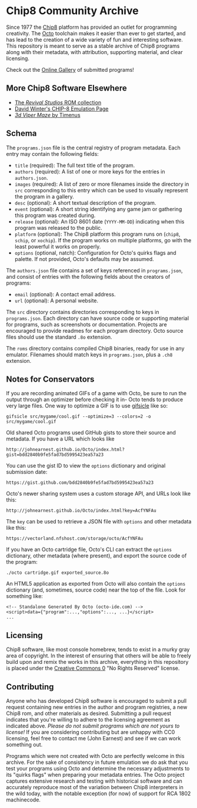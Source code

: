 Chip8 Community Archive
=======================
Since 1977 the [Chip8](https://en.wikipedia.org/wiki/CHIP-8) platform has provided an outlet for programming creativity. The [Octo](http://octo-ide.com) toolchain makes it easier than ever to get started, and has lead to the creation of a wide variety of fun and interesting software. This repository is meant to serve as a stable archive of Chip8 programs along with their metadata, with attribution, supporting material, and clear licensing.

Check out the [Online Gallery](https://johnearnest.github.io/chip8Archive/) of submitted programs!

More Chip8 Software Elsewhere
-----------------------------
- [The _Revival Studios_ ROM collection](https://github.com/dmatlack/chip8/tree/master/roms)
- [David Winter's CHIP-8 Emulation Page](http://pong-story.com/chip8/)
- [_3d Viper Maze_ by Timenus](https://github.com/Timendus/3d-viper-maze)

Schema
------
The `programs.json` file is the central registry of program metadata. Each entry may contain the following fields:

- `title` (required): The full text title of the program.
- `authors` (required): A list of one or more keys for the entries in `authors.json`.
- `images` (required): A list of zero or more filenames inside the directory in `src` corresponding to this entry which can be used to visually represent the program in a gallery.
- `desc` (optional): A short textual description of the program.
- `event` (optional): A short string identifying any game jam or gathering this program was created during.
- `release` (optional): An ISO 8601 date (`YYYY-MM-DD`) indicating when this program was released to the public.
- `platform` (optional): The Chip8 platform this program runs on (`chip8`, `schip`, or `xochip`). If the program works on multiple platforms, go with the least powerful it works on properly.
- `options` (optional, natch): Configuration for Octo's quirks flags and palette. If not provided, Octo's defaults may be assumed.

The `authors.json` file contains a set of keys referenced in `programs.json`, and consist of entries with the following fields about the creators of programs:

- `email` (optional): A contact email address.
- `url` (optional): A personal website.

The `src` directory contains directories corresponding to keys in `programs.json`. Each directory can have source code or supporting material for programs, such as screenshots or documentation. Projects are encouraged to provide readmes for each program directory. Octo source files should use the standard `.8o` extension.

The `roms` directory contains compiled Chip8 binaries, ready for use in any emulator. Filenames should match keys in `programs.json`, plus a `.ch8` extension.

Notes for Conservators
----------------------
If you are recording animated GIFs of a game with Octo, be sure to run the output through an optimizer before checking it in- Octo tends to produce very large files. One way to optimize a GIF is to use [gifsicle](https://www.lcdf.org/gifsicle/) like so:

	gifsicle src/mygame/cool.gif --optimize=3 --colors=2 -o src/mygame/cool.gif

Old shared Octo programs used GitHub gists to store their source and metadata. If you have a URL which looks like

	http://johnearnest.github.io/Octo/index.html?gist=bdd2840b9fe5fad7bd5995423ea57a23

You can use the gist ID to view the `options` dictionary and original submission date:

	https://gist.github.com/bdd2840b9fe5fad7bd5995423ea57a23

Octo's newer sharing system uses a custom storage API, and URLs look like this:

	http://johnearnest.github.io/Octo/index.html?key=AcfYNFAu

The `key` can be used to retrieve a JSON file with `options` and other metadata like this:

	https://vectorland.nfshost.com/storage/octo/AcfYNFAu

If you have an Octo cartridge file, Octo's CLI can extract the `options` dictionary, other metadata (where present), and export the source code of the program:

	./octo cartridge.gif exported_source.8o

An HTML5 application as exported from Octo will also contain the `options` dictionary (and, sometimes, source code) near the top of the file. Look for something like:

	<!-- Standalone Generated By Octo (octo-ide.com) -->
	<script>data={"program":...,"options":..., ...}</script>
	...

Licensing
---------
Chip8 software, like most console homebrew, tends to exist in a murky gray area of copyright. In the interest of ensuring that others will be able to freely build upon and remix the works in this archive, everything in this repository is placed under the [Creative Commons 0](https://creativecommons.org/share-your-work/public-domain/cc0/) "No Rights Reserved" license.

Contributing
------------
Anyone who has developed Chip8 software is encouraged to submit a pull request containing new entries in the author and program registries, a new Chip8 rom, and other materials as desired. Submitting a pull request indicates that you're willing to adhere to the licensing agreement as indicated above. _Please do not submit programs which are not yours to license!_ If you are considering contributing but are unhappy with CC0 licensing, feel free to contact me (John Earnest) and see if we can work something out.

Programs which were not created with Octo are perfectly welcome in this archive. For the sake of consistency in future emulation we do ask that you test your programs using Octo and determine the necessary adjustments to its "quirks flags" when preparing your metadata entries. The Octo project captures extensive research and testing with historical software and can accurately reproduce most of the variation between Chip8 interpreters in the wild today, with the notable exception (for now) of support for RCA 1802 machinecode.
